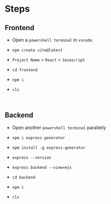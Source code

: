 # Steps

## Frontend
* Open a `powershell terminal` in `vscode`.
*     npm create vite@latest
* `Project Name` >   `React` > `Javascript`
*     cd frontend
*     npm i
*     cls
<br>

## Backend
* Open another `powershell terminal` parallelly
*     npm i express-generator
*     npm install -g express-generator
*     express --version
*     express backend --view=ejs
*     cd backend
*     npm i
*     cls


